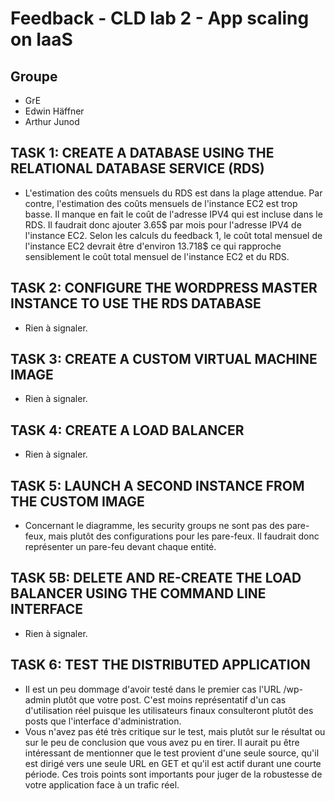 # Feedback - CLD lab 2 - App scaling on IaaS

## Groupe
* GrE
* Edwin Häffner
* Arthur Junod

## TASK 1: CREATE A DATABASE USING THE RELATIONAL DATABASE SERVICE (RDS)

* L'estimation des coûts mensuels du RDS est dans la plage attendue. Par contre, l'estimation des coûts mensuels de l'instance EC2 est trop basse. Il manque en fait le coût de l'adresse IPV4 qui est incluse dans le RDS. Il faudrait donc ajouter 3.65$ par mois pour l'adresse IPV4 de l'instance EC2. Selon les calculs du feedback 1, le coût total mensuel de l'instance EC2 devrait être d'environ 13.718$ ce qui rapproche sensiblement le coût total mensuel de l'instance EC2 et du RDS.

## TASK 2: CONFIGURE THE WORDPRESS MASTER INSTANCE TO USE THE RDS DATABASE

* Rien à signaler.

## TASK 3: CREATE A CUSTOM VIRTUAL MACHINE IMAGE

* Rien à signaler.

## TASK 4: CREATE A LOAD BALANCER

* Rien à signaler.

## TASK 5: LAUNCH A SECOND INSTANCE FROM THE CUSTOM IMAGE

* Concernant le diagramme, les security groups ne sont pas des pare-feux, mais plutôt des configurations pour les pare-feux. Il faudrait donc représenter un pare-feu devant chaque entité.

## TASK 5B: DELETE AND RE-CREATE THE LOAD BALANCER USING THE COMMAND LINE INTERFACE

* Rien à signaler.

## TASK 6: TEST THE DISTRIBUTED APPLICATION

* Il est un peu dommage d'avoir testé dans le premier cas l'URL /wp-admin plutôt que votre post. C'est moins représentatif d'un cas d'utilisation réel puisque les utilisateurs finaux consulteront plutôt des posts que l'interface d'administration.
* Vous n'avez pas été très critique sur le test, mais plutôt sur le résultat ou sur le peu de conclusion que vous avez pu en tirer. Il aurait pu être intéressant de mentionner que le test provient d'une seule source, qu'il est dirigé vers une seule URL en GET et qu'il est actif durant une courte période. Ces trois points sont importants pour juger de la robustesse de votre application face à un trafic réel.
